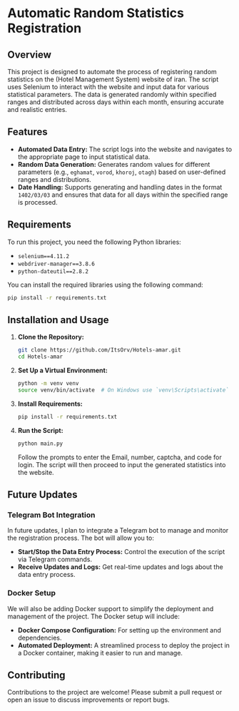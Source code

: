 # Automatic Random Statistics Registration

## Overview

This project is designed to automate the process of registering random statistics on the (Hotel Management System) website of iran. The script uses Selenium to interact with the website and input data for various statistical parameters. The data is generated randomly within specified ranges and distributed across days within each month, ensuring accurate and realistic entries.

## Features

- **Automated Data Entry:** The script logs into the website and navigates to the appropriate page to input statistical data.
- **Random Data Generation:** Generates random values for different parameters (e.g., `eghamat`, `vorod`, `khoroj`, `otagh`) based on user-defined ranges and distributions.
- **Date Handling:** Supports generating and handling dates in the format `1402/03/03` and ensures that data for all days within the specified range is processed.

## Requirements

To run this project, you need the following Python libraries:

- `selenium==4.11.2`
- `webdriver-manager==3.8.6`
- `python-dateutil==2.8.2`

You can install the required libraries using the following command:

```bash
pip install -r requirements.txt
```

## Installation and Usage

1. **Clone the Repository:**

   ```bash
   git clone https://github.com/ItsOrv/Hotels-amar.git
   cd Hotels-amar
   ```

2. **Set Up a Virtual Environment:**

   ```bash
   python -m venv venv
   source venv/bin/activate  # On Windows use `venv\Scripts\activate`
   ```

3. **Install Requirements:**

   ```bash
   pip install -r requirements.txt
   ```

4. **Run the Script:**

   ```bash
   python main.py
   ```

   Follow the prompts to enter the Email, number, captcha, and code for login. The script will then proceed to input the generated statistics into the website.

## Future Updates

### Telegram Bot Integration

In future updates, I plan to integrate a Telegram bot to manage and monitor the registration process. The bot will allow you to:

- **Start/Stop the Data Entry Process:** Control the execution of the script via Telegram commands.
- **Receive Updates and Logs:** Get real-time updates and logs about the data entry process.

### Docker Setup

We will also be adding Docker support to simplify the deployment and management of the project. The Docker setup will include:

- **Docker Compose Configuration:** For setting up the environment and dependencies.
- **Automated Deployment:** A streamlined process to deploy the project in a Docker container, making it easier to run and manage.

## Contributing

Contributions to the project are welcome! Please submit a pull request or open an issue to discuss improvements or report bugs.
